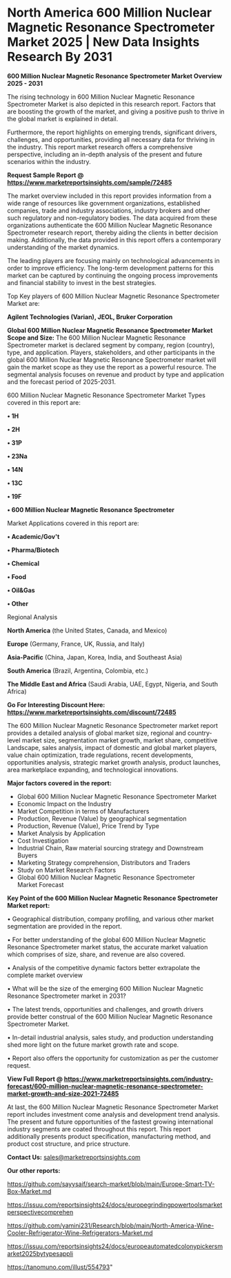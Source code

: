 # North America 600 Million Nuclear Magnetic Resonance Spectrometer Market 2025 | New Data Insights Research By 2031

<Strong> 600 Million Nuclear Magnetic Resonance Spectrometer Market Overview 2025 - 2031</strong>

The rising technology in 600 Million Nuclear Magnetic Resonance Spectrometer Market is also depicted in this research report. Factors that are boosting the growth of the market, and giving a positive push to thrive in the global market is explained in detail.

Furthermore, the report highlights on emerging trends, significant drivers, challenges, and opportunities, providing all necessary data for thriving in the industry. This report market research offers a comprehensive perspective, including an in-depth analysis of the present and future scenarios within the industry.

<strong>Request Sample Report @ <a href=https://www.marketreportsinsights.com/sample/72485>https://www.marketreportsinsights.com/sample/72485</a></strong>

The market overview included in this report provides information from a wide range of resources like government organizations, established companies, trade and industry associations, industry brokers and other such regulatory and non-regulatory bodies. The data acquired from these organizations authenticate the 600 Million Nuclear Magnetic Resonance Spectrometer research report, thereby aiding the clients in better decision making. Additionally, the data provided in this report offers a contemporary understanding of the market dynamics.

The leading players are focusing mainly on technological advancements in order to improve efficiency. The long-term development patterns for this market can be captured by continuing the ongoing process improvements and financial stability to invest in the best strategies.

Top Key players of 600 Million Nuclear Magnetic Resonance Spectrometer Market are:

<strong>Agilent Technologies (Varian), JEOL, Bruker Corporation</strong>

<strong><b>Global 600 Million Nuclear Magnetic Resonance Spectrometer Market Scope and Size:</b></strong>
The 600 Million Nuclear Magnetic Resonance Spectrometer market is declared segment by company, region (country), type, and application. Players, stakeholders, and other participants in the global 600 Million Nuclear Magnetic Resonance Spectrometer market will gain the market scope as they use the report as a powerful resource. The segmental analysis focuses on revenue and product by type and application and the forecast period of 2025-2031.

600 Million Nuclear Magnetic Resonance Spectrometer Market Types covered in this report are:

<strong>• 1H

• 2H

• 31P

• 23Na

• 14N

• 13C

• 19F

• 600 Million Nuclear Magnetic Resonance Spectrometer</strong>

Market Applications covered in this report are:

<strong>• Academic/Gov&#39;t

• Pharma/Biotech

• Chemical

• Food

• Oil&Gas

• Other</strong> 

Regional Analysis

<strong>North America</strong> (the United States, Canada, and Mexico)

<strong>Europe</strong> (Germany, France, UK, Russia, and Italy)

<strong>Asia-Pacific</strong> (China, Japan, Korea, India, and Southeast Asia)

<strong>South America</strong> (Brazil, Argentina, Colombia, etc.)

<strong>The Middle East and Africa</strong> (Saudi Arabia, UAE, Egypt, Nigeria, and South Africa)

<strong>Go For Interesting Discount Here: <a href=https://www.marketreportsinsights.com/discount/72485>https://www.marketreportsinsights.com/discount/72485</a></strong>

The 600 Million Nuclear Magnetic Resonance Spectrometer market report provides a detailed analysis of global market size, regional and country-level market size, segmentation market growth, market share, competitive Landscape, sales analysis, impact of domestic and global market players, value chain optimization, trade regulations, recent developments, opportunities analysis, strategic market growth analysis, product launches, area marketplace expanding, and technological innovations.

<strong><b>Major factors covered in the report:</b></strong>
<ul>
  <li>Global 600 Million Nuclear Magnetic Resonance Spectrometer Market </li>
  <li>Economic Impact on the Industry</li>
  <li>Market Competition in terms of Manufacturers</li>
  <li>Production, Revenue (Value) by geographical segmentation</li>
  <li>Production, Revenue (Value), Price Trend by Type</li>
  <li>Market Analysis by Application</li>
  <li>Cost Investigation</li>
  <li>Industrial Chain, Raw material sourcing strategy and Downstream Buyers</li>
  <li>Marketing Strategy comprehension, Distributors and Traders</li>
  <li>Study on Market Research Factors</li>
  <li>Global 600 Million Nuclear Magnetic Resonance Spectrometer Market Forecast</li>
</ul>

<strong><b>Key Point of the 600 Million Nuclear Magnetic Resonance Spectrometer Market report:</b></strong>

• Geographical distribution, company profiling, and various other market segmentation are provided in the report.

• For better understanding of the global 600 Million Nuclear Magnetic Resonance Spectrometer market status, the accurate market valuation which comprises of size, share, and revenue are also covered.

• Analysis of the competitive dynamic factors better extrapolate the complete market overview

• What will be the size of the emerging 600 Million Nuclear Magnetic Resonance Spectrometer market in 2031?

• The latest trends, opportunities and challenges, and growth drivers provide better construal of the 600 Million Nuclear Magnetic Resonance Spectrometer Market.

• In-detail industrial analysis, sales study, and production understanding shed more light on the future market growth rate and scope.

• Report also offers the opportunity for customization as per the customer request.

<strong><b>View Full Report @ <a href=https://www.marketreportsinsights.com/industry-forecast/600-million-nuclear-magnetic-resonance-spectrometer-market-growth-and-size-2021-72485>https://www.marketreportsinsights.com/industry-forecast/600-million-nuclear-magnetic-resonance-spectrometer-market-growth-and-size-2021-72485</a></b></strong>


At last, the 600 Million Nuclear Magnetic Resonance Spectrometer Market report includes investment come analysis and development trend analysis. The present and future opportunities of the fastest growing international industry segments are coated throughout this report. This report additionally presents product specification, manufacturing method, and product cost structure, and price structure.

<strong>Contact Us:</strong>
sales@marketreportsinsights.com

<strong>Our other reports:</strong>

<a href=https://github.com/sayysaif/search-market/blob/main/Europe-Smart-TV-Box-Market.md>https://github.com/sayysaif/search-market/blob/main/Europe-Smart-TV-Box-Market.md</a>

<a href=https://issuu.com/reportsinsights24/docs/europegrindingpowertoolsmarketperspectivecomprehen>https://issuu.com/reportsinsights24/docs/europegrindingpowertoolsmarketperspectivecomprehen</a>

<a href=https://github.com/yamini231/Research/blob/main/North-America-Wine-Cooler-Refrigerator-Wine-Refrigerators-Market.md>https://github.com/yamini231/Research/blob/main/North-America-Wine-Cooler-Refrigerator-Wine-Refrigerators-Market.md</a>

<a href=https://issuu.com/reportsinsights24/docs/europeautomatedcolonypickersmarket2025bytypesappli>https://issuu.com/reportsinsights24/docs/europeautomatedcolonypickersmarket2025bytypesappli</a>

<a href=https://tanomuno.com/illust/554793>https://tanomuno.com/illust/554793</a>"
